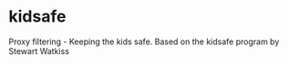 kidsafe
=======

Proxy filtering - Keeping the kids safe. Based on the kidsafe program by Stewart Watkiss
